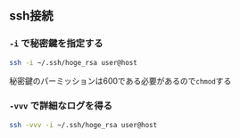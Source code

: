 ## ssh接続

### `-i` で秘密鍵を指定する

```bash
ssh -i ~/.ssh/hoge_rsa user@host
```

秘密鍵のパーミッションは600である必要があるので`chmod`する

### `-vvv` で詳細なログを得る

```bash
ssh -vvv -i ~/.ssh/hoge_rsa user@host
```
